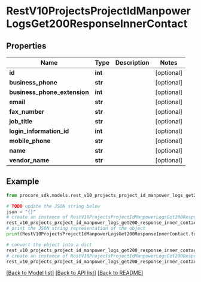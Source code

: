 # RestV10ProjectsProjectIdManpowerLogsGet200ResponseInnerContact


## Properties

Name | Type | Description | Notes
------------ | ------------- | ------------- | -------------
**id** | **int** |  | [optional] 
**business_phone** | **str** |  | [optional] 
**business_phone_extension** | **int** |  | [optional] 
**email** | **str** |  | [optional] 
**fax_number** | **str** |  | [optional] 
**job_title** | **str** |  | [optional] 
**login_information_id** | **int** |  | [optional] 
**mobile_phone** | **str** |  | [optional] 
**name** | **str** |  | [optional] 
**vendor_name** | **str** |  | [optional] 

## Example

```python
from procore_sdk.models.rest_v10_projects_project_id_manpower_logs_get200_response_inner_contact import RestV10ProjectsProjectIdManpowerLogsGet200ResponseInnerContact

# TODO update the JSON string below
json = "{}"
# create an instance of RestV10ProjectsProjectIdManpowerLogsGet200ResponseInnerContact from a JSON string
rest_v10_projects_project_id_manpower_logs_get200_response_inner_contact_instance = RestV10ProjectsProjectIdManpowerLogsGet200ResponseInnerContact.from_json(json)
# print the JSON string representation of the object
print(RestV10ProjectsProjectIdManpowerLogsGet200ResponseInnerContact.to_json())

# convert the object into a dict
rest_v10_projects_project_id_manpower_logs_get200_response_inner_contact_dict = rest_v10_projects_project_id_manpower_logs_get200_response_inner_contact_instance.to_dict()
# create an instance of RestV10ProjectsProjectIdManpowerLogsGet200ResponseInnerContact from a dict
rest_v10_projects_project_id_manpower_logs_get200_response_inner_contact_from_dict = RestV10ProjectsProjectIdManpowerLogsGet200ResponseInnerContact.from_dict(rest_v10_projects_project_id_manpower_logs_get200_response_inner_contact_dict)
```
[[Back to Model list]](../README.md#documentation-for-models) [[Back to API list]](../README.md#documentation-for-api-endpoints) [[Back to README]](../README.md)


